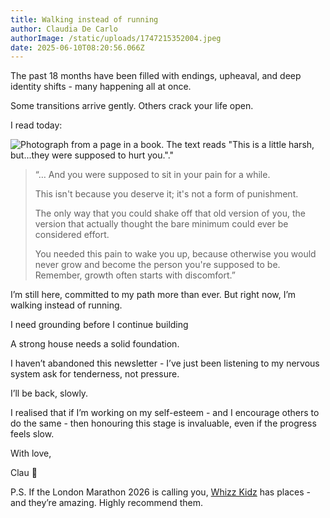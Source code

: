 ```yaml
---
title: Walking instead of running
author: Claudia De Carlo
authorImage: /static/uploads/1747215352004.jpeg
date: 2025-06-10T08:20:56.066Z
---
```

The past 18 months have been filled with endings, upheaval, and deep identity shifts - many happening all at once.

Some transitions arrive gently. Others crack your life open.

I read today:

![Photograph from a page in a book. The text reads "This is a little harsh, but...they were supposed to hurt you."."](/static/uploads/0f364311-afe1-4d4e-ba8b-6bdc4acc3086_4032x3024.webp)

> “… And you were supposed to sit in your pain for a while.
>
> This isn't because you deserve it; it's not a form of punishment.
>
> The only way that you could shake off that old version of you, the version that actually thought the bare minimum could ever be considered effort.
>
> You needed this pain to wake you up, because otherwise you would never grow and become the person you're supposed to be. Remember, growth often starts with discomfort.”

I’m still here, committed to my path more than ever. But right now, I’m walking instead of running.

I need grounding before I continue building

A strong house needs a solid foundation.

I haven’t abandoned this newsletter - I’ve just been listening to my nervous system ask for tenderness, not pressure.

I’ll be back, slowly.

I realised that if I’m working on my self-esteem - and I encourage others to do the same - then honouring this stage is invaluable, even if the progress feels slow.

With love,

Clau 🌿

P.S. If the London Marathon 2026 is calling you, [Whizz Kidz](https://www.whizz-kidz.org.uk/) has places - and they’re amazing. Highly recommend them.